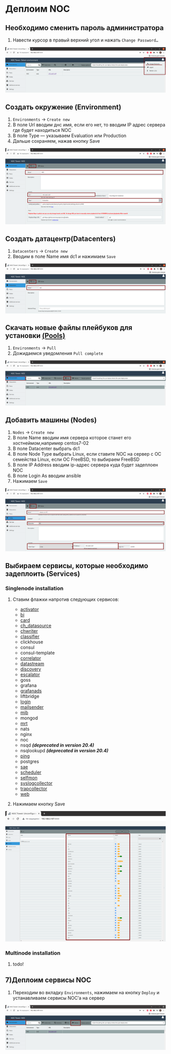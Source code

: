 # Деплоим NOC

## Необходимо сменить пароль администратора

1. Навести курсор в правый верхний угол и нажать `Change Password…`

![](./img/tower-main-window.png)

## Cоздать окружение (Environment)

1. `Environments` → `Create new`
2. В поле Url вводим днс имя, если его нет, то вводим IP адрес  сервера где будет находиться NOC
3. В поле Type — указываем Evaluation или Production  
4. Дальше сохраняем, нажав кнопку Save

![](./img/tower-create-env.png)

## Создать датацентр(Datacenters)

1. `Datacenters` → `Create new`
2. Вводим в поле Name имя dc1 и нажимаем `Save`

![](./img/tower-create-dc.png)

## Скачать новые файлы плейбуков для установки [(Pools)](https://code.getnoc.com/noc/noc/-/edit/master/docs/en/docs/user/reference/concepts/pool/index.md)

1. `Environments` → `Pull`
2. Дожидаемся уведомления `Pull complete`

![](./img/tower-pull-playbooks.png)

## Добавить машины (Nodes)

1. `Nodes` → `Create new`
2. В поле Name вводим имя сервера которое станет его хостнеймом,например centos7-02
3. В поле Datacenter выбрать dc1
4. В поле Node Type выбрать Linux, если ставите NOC на сервер с ОС семейства Linux, если ОС FreeBSD, то выбираем FreeBSD
5. В поле IP Address вводим ip-адрес сервера куда будет задеплоен NOC
6. В поле Login As вводим ansible
7. Нажимаем `Save`

![](./img/tower-add-node.png)

## Выбираем сервисы, которые необходимо задеплоить (Services)

### Singlenode installation

1. Ставим флажки напротив следующих сервисов:
	* [activator](https://docs.getnoc.com/master/en/admin/reference/services/activator/)
	* [bi](https://docs.getnoc.com/master/en/admin/reference/services/bi/)
	* [card](https://docs.getnoc.com/master/en/admin/reference/services/card/)
	* [ch_datasource](https://docs.getnoc.com/master/en/admin/reference/services/datasource/)
	* [chwriter](https://docs.getnoc.com/master/en/admin/reference/services/chwriter/)
	* [classifier](https://docs.getnoc.com/master/en/admin/reference/services/classifier/)
	* clickhouse
	* consul
	* consul-template
	* [correlator](https://docs.getnoc.com/master/en/admin/reference/services/correlator/)
	* [datastream](https://docs.getnoc.com/master/en/admin/reference/services/datastream/)
	* [discovery](https://docs.getnoc.com/master/en/admin/reference/services/discovery/)
	* [escalator](https://docs.getnoc.com/master/en/admin/reference/services/escalator/)
	* goss
	* grafana
	* [grafanads](https://docs.getnoc.com/master/en/admin/reference/services/grafanads/)
	* liftbridge
	* [login](https://docs.getnoc.com/master/en/admin/reference/services/login/)
	* [mailsender](https://docs.getnoc.com/master/en/admin/reference/services/mailsender/)
	* [mib](https://docs.getnoc.com/master/en/admin/reference/services/mib/)
	* mongod
	* [mrt](https://docs.getnoc.com/master/en/admin/reference/services/mrt/)
	* nats
	* nginx
	* noc
	* nsqd **_(deprecated in version 20.4)_**
	* nsqlookupd **_(deprecated in version 20.4)_**
	* [ping](https://docs.getnoc.com/master/en/admin/reference/services/ping)
	* postgres
	* [sae](https://docs.getnoc.com/master/en/admin/reference/services/sae/)
	* [scheduler](https://docs.getnoc.com/master/en/admin/reference/services/scheduler/)
	* [selfmon](https://docs.getnoc.com/master/en/admin/reference/services/selfmon/)
	* [syslogcollector](https://docs.getnoc.com/master/en/admin/reference/services/syslogcollector/)
	* [trapcollector](https://docs.getnoc.com/master/en/admin/reference/services/trapcollector/)
	* [web](https://docs.getnoc.com/master/en/admin/reference/services/web/)

2. Нажимаем кнопку Save

![](./img/tower-add-service.png)

### Multinode installation

1. todo!

## 7)Деплоим сервисы NOC

1. Переходим во вкладку `Environments`, нажимаем на кнопку `Deploy` и устанавливаем сервисы NOC’а на сервер

![](./img/tower-run-deploy.png)
